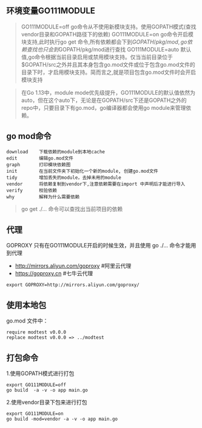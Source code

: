 ## 环境变量GO111MODULE
>GO111MODULE=off go命令从不使用新模块支持。使用GOPATH模式(查找vendor目录和GOPATH路径下的依赖)
>GO111MODULE=on go命令开启模块支持,此时执行go get 命令,所有依赖都会下到$GOPATH/pkg/mod ,go依赖查找也只会到$GOPATH/pkg/mod进行查找
>GO111MODULE=auto 默认值,go命令根据当前目录启用或禁用模块支持。仅当当前目录位于$GOPATH/src之外并且其本身包含go.mod文件或位于包含go.mod文件的目录下时，才启用模块支持。简而言之,就是项目包含go.mod文件时会开启模块支持


> 在Go 1.13中，module mode优先级提升，GO111MODULE的默认值依然为auto，但在这个auto下，无论是在GOPATH/src下还是GOPATH之外的repo中，只要目录下有go.mod，go编译器都会使用go module来管理依赖。
## go mod命令
```
download    下载依赖的module到本地cache
edit        编辑go.mod文件
graph       打印模块依赖图
init        在当前文件夹下初始化一个新的module, 创建go.mod文件
tidy        增加丢失的module，去掉未用的module
vendor      将依赖复制到vendor下,注意依赖需要在import 中声明后才能进行导入
verify      校验依赖
why         解释为什么需要依赖
```
>go get ./... 命令可以查找出当前项目的依赖

## 代理
GOPROXY 只有在GO111MODULE开启的时候生效，并且使用 go ./... 命令才能用到代理
* http://mirrors.aliyun.com/goproxy #阿里云代理
* https://goproxy.cn #七牛云代理

```
export GOPROXY=http://mirrors.aliyun.com/goproxy/
```

## 使用本地包
go.mod 文件中：
```
require modtest v0.0.0
replace modtest v0.0.0 => ../modtest
```

## 打包命令
1.使用GOPATH模式进行打包
```
export GO111MODULE=off
go build  -a -v -o app main.go
```
2.使用vendor目录下包来进行打包
```
export GO111MODULE=on
go build -mod=vendor -a -v -o app main.go
```

